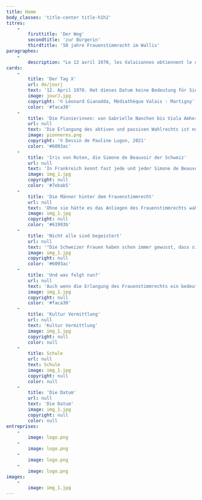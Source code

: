 ```yaml
---
title: Home
body_classes: 'title-center title-h1h2'
titres:
    -
        firsttitle: 'Der Weg'
        secondtitle: 'zur Bürgerin'
        thirdtitle: '50 jahre Frauenstimmrecht im Wallis'
paragraphes:
    -
        description: "Le 12 avril 1970, les Valaisannes obtiennent le droit de vote et d’éligibilité au niveau cantonal. Moins d’une année plus tard, le 7 février 1971, ce sont les Suissesses qui deviennent citoyennes sur le plan fédéral.\r\nA l’occasion des 50 ans du suffrage féminin en Valais et en Suisse, la Médiathèque Valais – Sion , les Archives de l’Etat du Valais et l’Office cantonal de l’égalité et de la famille se sont associés pour vous proposer une exposition qui retrace cette histoire du point de vue cantonal, des débuts de la lutte pour le suffrage féminin, en 1945, à la Grève des femmes de 2019, en passant par la désormais célèbre votation à Unterbäch, en 1957, les premières élues et le début de l’égalité entre les femmes et les hommes."
cards:
    -
        title: 'Der Tag X'
        url: de/jourj
        text: '12. April 1970. Hat dieses Datum keine Bedeutung für Sie? Immerhin markiert es einen Wendepunkt im Leben der Walliserinnen und Walliser.'
        image: jourJ.jpg
        copyright: '© Léonard Gianadda, Médiathèque Valais - Martigny'
        color: '#faca30'
    -
        title: 'Die Pionierinnen: von Gabrielle Nanchen bis Viola Amherd'
        url: null
        text: 'Die Erlangung des aktiven und passiven Wahlrechts ist nur der erste Schritt. Nun gilt es, gewählt zu werden.'
        image: pionneres.png
        copyright: '© Dessin de Pauline Lugon, 2021'
        color: '#6093ac'
    -
        title: 'Iris von Roten, die Simone de Beauvoir der Schweiz'
        url: null
        text: 'In Frankreich kennt fast jede und jeder Simone de Beauvoir, die als Feministin die Geschichte des 20.'
        image: img_1.jpg
        copyright: null
        color: '#7ebab5'
    -
        title: 'Die Männer hinter dem Frauenstimmrecht'
        url: null
        text: 'Ohne sie hätte es das Anliegen des Frauenstimmrechts wahrscheinlich nie auf die politische Bühne geschafft.'
        image: img_1.jpg
        copyright: null
        color: '#61993b'
    -
        title: 'Nicht alle sind begeistert'
        url: null
        text: '"Die Schweizer Frauen haben schon immer gewusst, dass sie auch ohne Stimmrecht regieren können, weshalb sie gerne darauf verzichten."'
        image: img_1.jpg
        copyright: null
        color: '#6093ac'
    -
        title: 'Und was folgt nun?'
        url: null
        text: 'Auch wenn die Erlangung des Frauenstimmrechts ein bedeutender Sieg für die Frauen ist, so bedeutet dies noch keine Gleichberechtigung zwischen Frauen und Männern.'
        image: img_1.jpg
        copyright: null
        color: '#faca30'
    -
        title: 'Kultur Vermittlung'
        url: null
        text: 'Kultur Vermittlung'
        image: img_1.jpg
        copyright: null
        color: null
    -
        title: Schule
        url: null
        text: Schule
        image: img_1.jpg
        copyright: null
        color: null
    -
        title: 'Die Datum'
        url: null
        text: 'Die Datum'
        image: img_1.jpg
        copyright: null
        color: null
entreprises:
    -
        image: logo.png
    -
        image: logo.png
    -
        image: logo.png
    -
        image: logo.png
images:
    -
        image: img_1.jpg
---
```


